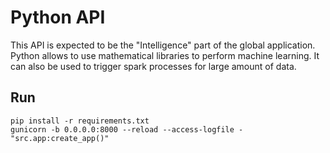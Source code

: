 # Python API
This API is expected to be the "Intelligence" part of the global application.
Python allows to use mathematical libraries to perform machine learning.
It can also be used to trigger spark processes for large amount of data.


## Run
```
pip install -r requirements.txt
gunicorn -b 0.0.0.0:8000 --reload --access-logfile - "src.app:create_app()"
```
